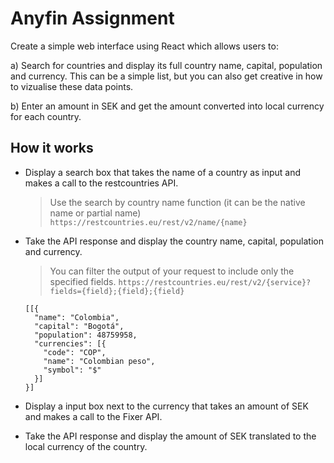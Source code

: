 # Anyfin Assignment

Create a simple web interface using React which allows users to:

a) Search for countries and display its full country name, capital, population and currency. This can be a simple list, but you can also get creative in how to vizualise these data points.

b) Enter an amount in SEK and get the amount converted into local currency for each country.

## How it works

- Display a search box that takes the name of a country as input and makes a call to the restcountries API.

  > Use the search by country name function (it can be the native name or partial name) `https://restcountries.eu/rest/v2/name/{name}`

- Take the API response and display the country name, capital, population and currency.

  > You can filter the output of your request to include only the specified fields. `https://restcountries.eu/rest/v2/{service}?fields={field};{field};{field}`

  ```
  [[{
    "name": "Colombia",
    "capital": "Bogotá",
    "population": 48759958,
    "currencies": [{
      "code": "COP",
      "name": "Colombian peso",
      "symbol": "$"
    }]
  }]
  ```

- Display a input box next to the currency that takes an amount of SEK and makes a call to the Fixer API.

- Take the API response and display the amount of SEK translated to the local currency of the country.
